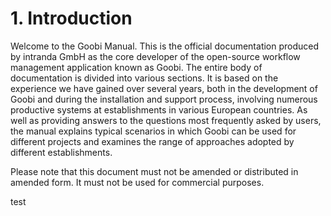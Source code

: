 # 1. Introduction

Welcome to the Goobi Manual. This is the official documentation produced by intranda GmbH as the core developer of the open-source workflow management application known as Goobi. The entire body of documentation is divided into various sections. It is based on the experience we have gained over several years, both in the development of Goobi and during the installation and support process, involving numerous productive systems at establishments in various European countries. As well as providing answers to the questions most frequently asked by users, the manual explains typical scenarios in which Goobi can be used for different projects and examines the range of approaches adopted by different establishments.  

Please note that this document must not be amended or distributed in amended form. It must not be used for commercial purposes. 

test

